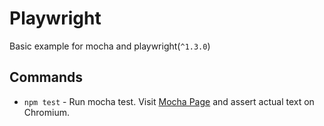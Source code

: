 # Playwright

Basic example for mocha and playwright(`^1.3.0`)

## Commands

- `npm test` - Run mocha test. Visit [Mocha Page](https://mochajs.org) and assert actual text on Chromium.
